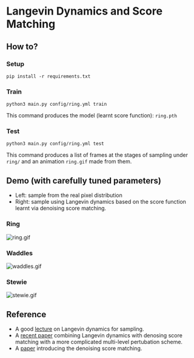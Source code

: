 # Langevin Dynamics and Score Matching

## How to?

### Setup

```
pip install -r requirements.txt
```

### Train

```
python3 main.py config/ring.yml train
```

This command produces the model (learnt score function): `ring.pth`

### Test

```
python3 main.py config/ring.yml test
```

This command produces a list of frames at the stages of sampling under `ring/` and an animation `ring.gif` made from them.

## Demo (with carefully tuned parameters)

- Left: sample from the real pixel distribution
- Right: sample using Langevin dynamics based on the score function learnt via denoising score matching.

### Ring

![ring.gif](./ring.gif)

### Waddles

![waddles.gif](./waddles.gif)

### Stewie

![stewie.gif](./stewie.gif)

## Reference

- A good [lecture](https://youtu.be/3-KzIjoFJy4) on Langevin dynamics for sampling.
- A [recent paper](https://arxiv.org/pdf/1907.05600.pdf) combining Langevin dynamics with denosing score matching with a more complicated multi-level pertubation scheme.
- A [paper](http://www.iro.umontreal.ca/~vincentp/Publications/smdae_techreport.pdf) introducing the denoising score matching.
